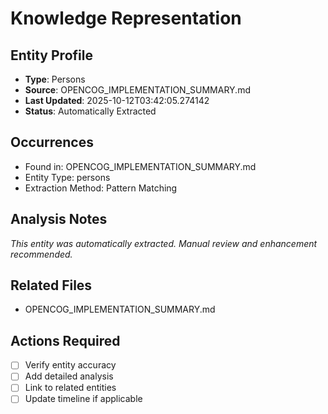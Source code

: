 # Knowledge Representation

## Entity Profile
- **Type**: Persons
- **Source**: OPENCOG_IMPLEMENTATION_SUMMARY.md
- **Last Updated**: 2025-10-12T03:42:05.274142
- **Status**: Automatically Extracted

## Occurrences
- Found in: OPENCOG_IMPLEMENTATION_SUMMARY.md
- Entity Type: persons
- Extraction Method: Pattern Matching

## Analysis Notes
*This entity was automatically extracted. Manual review and enhancement recommended.*

## Related Files
- OPENCOG_IMPLEMENTATION_SUMMARY.md

## Actions Required
- [ ] Verify entity accuracy
- [ ] Add detailed analysis
- [ ] Link to related entities
- [ ] Update timeline if applicable
